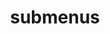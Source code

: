 ---
layout: page
title: submenus
nav: false
nav_order: 0
dropdown: true
children: 
    - title: publications
      permalink: /publications/
    - title: divider


---